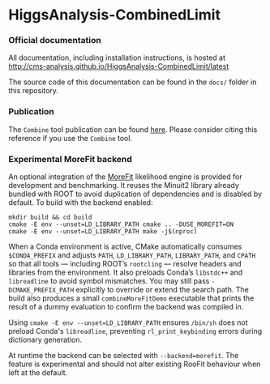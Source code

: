 HiggsAnalysis-CombinedLimit
===========================

### Official documentation

All documentation, including installation instructions, is hosted at
http://cms-analysis.github.io/HiggsAnalysis-CombinedLimit/latest

The source code of this documentation can be found in the `docs/` folder in this repository.

### Publication 

The `Combine` tool publication can be found [here](https://arxiv.org/abs/2404.06614). Please consider citing this reference if you use the `Combine` tool.

### Experimental MoreFit backend

An optional integration of the [MoreFit](https://github.com/cms-analysis/MoreFit) likelihood engine is provided for
development and benchmarking. It reuses the Minuit2 library already bundled with ROOT to avoid duplication of
dependencies and is disabled by default. To build with the backend enabled:

```
mkdir build && cd build
cmake -E env --unset=LD_LIBRARY_PATH cmake .. -DUSE_MOREFIT=ON
cmake -E env --unset=LD_LIBRARY_PATH make -j$(nproc)
```

When a Conda environment is active, CMake automatically consumes
`$CONDA_PREFIX` and adjusts `PATH`, `LD_LIBRARY_PATH`, `LIBRARY_PATH`, and
`CPATH` so that all tools — including ROOT’s `rootcling` — resolve headers and
libraries from the environment.  It also preloads Conda’s `libstdc++` and
`libreadline` to avoid symbol mismatches. You may still pass
`-DCMAKE_PREFIX_PATH` explicitly to override or extend the search path. The
build also produces a small `combineMoreFitDemo` executable that prints the
result of a dummy evaluation to confirm the backend was compiled in.

Using `cmake -E env --unset=LD_LIBRARY_PATH` ensures `/bin/sh` does not
preload Conda's `libreadline`, preventing `rl_print_keybinding` errors during
dictionary generation.

At runtime the backend can be selected with `--backend=morefit`. The feature is
experimental and should not alter existing RooFit behaviour when left at the
default.
